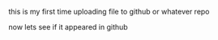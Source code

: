 this is my first time uploading file to github or whatever repo

now lets see if it appeared in github
